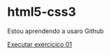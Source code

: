 # html5-css3 
Estou aprendendo a usaro Github

<a href="https://github.com/paulocardoso8377/html-css/tree/main/exercicio003-curso%20html5%20paulo">Executar exercicico 01</a>